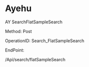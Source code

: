 #     Ayehu


AY SearchFlatSampleSearch

Method: Post

OperationID: Search_FlatSampleSearch

EndPoint:

/Api/search/flatSampleSearch
